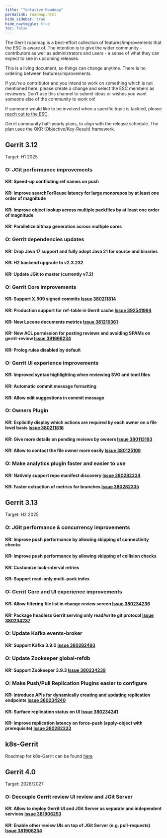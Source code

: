 ```yaml
---
title: "Tentative Roadmap"
permalink: roadmap.html
hide_sidebar: true
hide_navtoggle: true
toc: false
---
```


The Gerrit roadmap is a best-effort collection of features/improvements that the ESC is aware of.
The intention is to give the wider community - contributors as well as administrators and users - a
sense of what they can expect to see in upcoming releases.

This is a living document, so things can change anytime. There is no ordering between
features/improvements.

If you’re a contributor and you intend to work on something which is not mentioned here, please
create a change and select the ESC members as reviewers. Don’t use this channel to submit ideas or
wishes you want someone else of the community to work on!

If someone would like to be involved when a specific topic is tackled, please
[reach out to the ESC](https://gerrit-review.googlesource.com/Documentation/dev-roles.html#steering-committee-member).

Gerrit community half-yearly plans, to align with the release schedule.
The plan uses the OKR (Objective/Key-Result) framework.

## Gerrit 3.12
Target: H1 2025

### O: JGit performance improvements

#### KR: Speed-up conflicting ref names on push
#### KR: Improve searchForReuse latency for large monorepos by at least one order of magnitude
#### KR: Improve object lookup across multiple packfiles by at least one order of magnitude
#### KR: Parallelize bitmap generation across multiple cores

### O: Gerrit dependencies updates

#### KR: Drop Java 17 support and fully adopt Java 21 for source and binaries
#### KR: H2 backend upgrade to v2.3.232
#### KR: Update JGit to master (currently v7.2)

### O: Gerrit Core improvements

#### KR: Support X.509 signed commits [Issue 380211814](https://issues.gerritcodereview.com/issues/380211814)
#### KR: Production support for ref-table in Gerrit cache [Issue 392541994](https://issues.gerritcodereview.com/issues/392541994)
#### KR: New Lucene documents metrics [Issue 381216361](https://issues.gerritcodereview.com/issues/381216361)
#### KR: New ACL permission for posting reviews and avoiding SPAMs on gerrit-review [Issue 391666234](https://issues.gerritcodereview.com/issues/391666234)
#### KR: Prolog rules disabled by default

### O: Gerrit UI experience improvements

#### KR: Improved syntax highlighting when reviewing SVG and toml files
#### KR: Automatic commit message formatting
#### KR: Allow edit suggestions in commit message

### O: Owners Plugin

#### KR: Explicitly display which actions are required by each owner on a file level basis [Issue 380211816](https://issues.gerritcodereview.com/issues/380211816)
#### KR: Give more details on pending reviews by owners [Issue 380113193](https://issues.gerritcodereview.com/issues/380113193)
#### KR: Allow to contact the file owner more easily [Issue 380125109](https://issues.gerritcodereview.com/issues/380125109)

### O: Make analytics plugin faster and easier to use

#### KR: Natively support repo manifest discovery [Issue 380282334](https://issues.gerritcodereview.com/issues/380282334)
#### KR: Faster extraction of metrics for branches [Issue 380282335](https://issues.gerritcodereview.com/issues/380282335)


## Gerrit 3.13
Target: H2 2025

### O: JGit performance & concurrency improvements

#### KR: Improve push performance by allowing skipping of connectivity checks
#### KR: Improve push performance by allowing skipping of collision checks
#### KR: Customize lock-interval retries
#### KR: Support read-only multi-pack index

### O: Gerrit Core and UI experience improvements

#### KR: Allow filtering file list in change review screen [Issue 380234236](https://issues.gerritcodereview.com/issues/380234236)
#### KR: Package headless Gerrit serving only read/write git protocol [Issue 380234237](https://issues.gerritcodereview.com/issues/380234237)

### O: Update Kafka events-broker

#### KR: Support Kafka 3.9.0 [Issue 380282493](https://issues.gerritcodereview.com/issues/380282493)

### O: Update Zookeeper global-refdb

#### KR: Support Zookeeper 3.9.3 [Issue 380234239](https://issues.gerritcodereview.com/issues/380234239)

### O: Make Push/Pull Replication Plugins easier to configure

#### KR: Introduce APIs for dynamically creating and updating replication endpoints [Issue 380234240](https://issues.gerritcodereview.com/issues/380234240)
#### KR: Surface replication status on UI [Issue 380234241](https://issues.gerritcodereview.com/issues/380234241)
#### KR: Improve replication latency on force-push (apply-object with prerequisite) [Issue 380282333](https://issues.gerritcodereview.com/issues/380282333)

## k8s-Gerrit

Roadmap for k8s-Gerrit can be found [here](https://gerrit.googlesource.com/k8s-gerrit/+/refs/heads/master/Documentation/roadmap.md)

## Gerrit 4.0
Target: 2026/2027

### O: Decouple Gerrit review UI review and JGit Server

#### KR: Allow to deploy Gerrit UI and JGit Server as separate and independent services [Issue 381906253](https://issues.gerritcodereview.com/issues/381906253)

#### KR: Enable other review UIs on top of JGit Server (e.g. pull-requests) [Issue 381906254](https://issues.gerritcodereview.com/issues/381906254)
